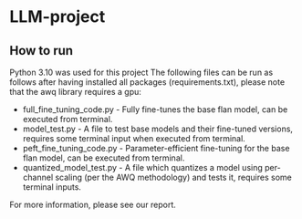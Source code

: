 # LLM-project
 
## How to run
Python 3.10 was used for this project
The following files can be run as follows after having installed all packages (requirements.txt), please note that the awq library requires a gpu:
- full_fine_tuning_code.py - Fully fine-tunes the base flan model, can be executed from terminal.
- model_test.py - A file to test base models and their fine-tuned versions, requires some terminal input when executed from terminal.
- peft_fine_tuning_code.py - Parameter-efficient fine-tuning for the base flan model, can be executed from terminal.
- quantized_model_test.py - A file which quantizes a model using per-channel scaling (per the AWQ methodology) and tests it, requires some terminal inputs.

For more information, please see our report.
